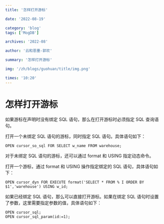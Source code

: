 ```yaml
---
title: '怎样打开游标'

date: '2022-08-19'

category: 'blog'
tags: ['MogDB']

archives: '2022-08'

author: '云和恩墨-郭欢'

summary: '怎样打开游标'

img: '/zh/blogs/guohuan/title/img.png'

times: '10:20'
---
```


# 怎样打开游标

如果游标在声明时没有绑定 SQL 语句，那么在打开游标时必须指定 SQL 查询语句。

打开一个未绑定 SQL 语句的游标，同时指定 SQL 语句。具体语句如下：

```
OPEN cursor_so_sql FOR SELECT w_name FROM warehouse;
```

对于未绑定 SQL 语句的游标，还可以通过 format 和 USING 指定动态命令。

打开一个游标，通过 format 和 USING 操作指定绑定的 SQL 语句，具体语句如下：

```
OPEN cursor_dyn FOR EXECUTE format('SELECT * FROM % I ORDER BY $1','warehouse') USING w_id;
```

如果已经绑定 SQL 语句，那么可以直接打开游标。如果在绑定 SQL 语句时设置了参数，这里需要指定参数的值，具体语句如下：

```
OPEN cursor_sql;
OPEN cursor_sql_param(id:=1);
```

